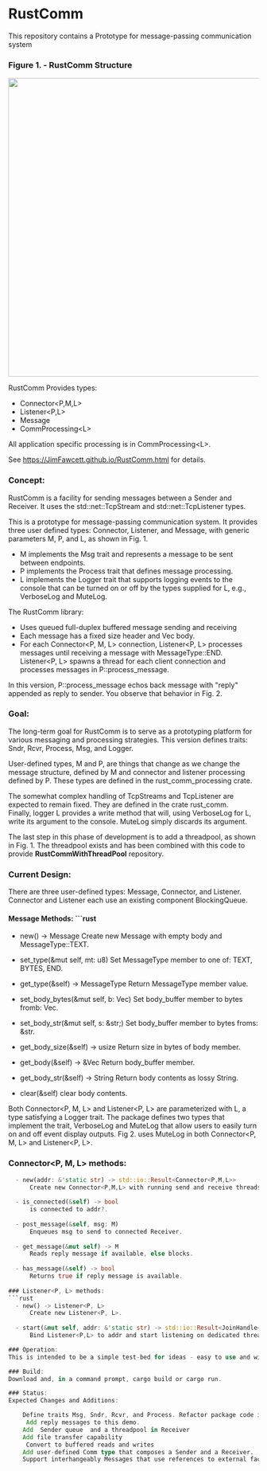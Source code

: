# RustComm

This repository contains a Prototype for message-passing communication system  

### Figure 1. - RustComm Structure
<img src="https://JimFawcett.github.io/Pictures/RustCommConcept.jpg" width="600" />

RustComm Provides types:
- Connector&lt;P,M,L&gt;
- Listener&lt;P,L&gt;
- Message
- CommProcessing&lt;L&gt;

All application specific processing is in CommProcessing&lt;L&gt;.

See https://JimFawcett.github.io/RustComm.html for details.

### Concept:  
RustComm is a facility for sending messages between a Sender and Receiver. It uses the std::net::TcpStream and std::net::TcpListener types.  

This is a prototype for message-passing communication system. It provides three user defined types: Connector, Listener, and Message, with generic parameters M, P, and L, as shown in Fig. 1.  
  - M implements the Msg trait and represents a message to be sent between endpoints. 
  - P implements the Process<M> trait that defines message processing.
  - L implements the Logger trait that supports logging events to the console that can be turned on or off by the types supplied for L, e.g., VerboseLog and MuteLog.
  
The RustComm library:
  - Uses queued full-duplex buffered message sending and receiving
  - Each message has a fixed size header and Vec<u8> body.
  - For each Connector<P, M, L> connection, Listener<P, L> processes messages until receiving a message with MessageType::END. Listener<P, L>
    spawns a thread for each client connection and processes messages in P::process_message.
  
In this version, P::process_message echos back message with "reply" appended as reply to sender. You observe that behavior in Fig. 2.

### Goal:
The long-term goal for RustComm is to serve as a prototyping platform for various messaging and processing strategies. This version defines traits: Sndr<M>, Rcvr<M>, Process<M>, Msg, and Logger.  
  
User-defined types, M and P, are things that change as we change the message structure, defined by M and connector and listener processing defined by P. These types are defined in the rust_comm_processing crate.  

The somewhat complex handling of TcpStreams and TcpListener are expected to remain fixed. They are defined in the crate rust_comm.  
Finally, logger L provides a write method that will, using VerboseLog for L, write its argument to the console. MuteLog simply discards its argument.  

The last step in this phase of development is to add a threadpool, as shown in Fig. 1. The threadpool exists and has been combined with this code to
provide **RustCommWithThreadPool** repository.  

### Current Design:  

There are three user-defined types: Message, Connector, and Listener. Connector and Listener each use an existing component BlockingQueue<Message>.

#### Message Methods: ```rust
  - new() -> Message
      Create new Message with empty body and MessageType::TEXT.  
      
  - set_type(&mut self, mt: u8)
      Set MessageType member to one of: TEXT, BYTES, END.   
      
  - get_type(&self) -> MessageType
      Return MessageType member value.  
      
  - set_body_bytes(&mut self, b: Vec<u8>)
      Set body_buffer member to bytes fromb: Vec<u8>.  
      
  - set_body_str(&mut self, s: &str;)
      Set body_buffer member to bytes froms: &str.  
      
  - get_body_size(&self) -> usize
      Return size in bytes of body member.  
      
  - get_body(&self) -> &Vec<u8>
      Return body_buffer member.  
      
  - get_body_str(&self) -> String
      Return body contents as lossy String.  
      
  - clear(&self)
      clear body contents.

Both Connector<P, M, L> and Listener<P, L> are parameterized with L, a type satisfying a Logger trait. The package defines two types that implement the trait, VerboseLog and MuteLog that allow users to easily turn on and off event display outputs. Fig 2. uses MuteLog in both Connector<P, M, L> and Listener<P, L>.

### Connector<P, M, L> methods:
```rust
  - new(addr: &'static str) -> std::io::Result<Connector<P,M,L>>
      Create new Connector<P,M,L> with running send and receive threads.  
      
  - is_connected(&self) -> bool
      is connected to addr?.  
      
  - post_message(&self, msg: M)
      Enqueues msg to send to connected Receiver. 
      
  - get_message(&mut self) -> M
      Reads reply message if available, else blocks.  
      
  - has_message(&self) -> bool
      Returns true if reply message is available. 
      
### Listener<P, L> methods:
```rust
  - new() -> Listener<P, L>
      Create new Listener<P, L>.  
      
  - start(&mut self, addr: &'static str) -> std::io::Result<JoinHandle<()>>
      Bind Listener<P,L> to addr and start listening on dedicated thread.  

### Operation:
This is intended to be a simple test-bed for ideas - easy to use and with very little setup and configuration.

### Build:
Download and, in a command prompt, cargo build or cargo run.  

### Status:
Expected Changes and Additions:

    Define traits Msg, Sndr, Rcvr, and Process. Refactor package code into Connector<C> and Listener<P>, where C and P implement the traits. The intent is to allow designers to create application specific processing, providing Listeners send and receive methods that are tailored to an application's messages and processing, that simply plug into the RustComm framework.
     Add reply messages to this demo. 
    Add  Sender queue  and a threadpool in Receiver
    Add file transfer capability
     Convert to buffered reads and writes 
    Add user-defined Comm type that composes a Sender and a Receiver.
    Support interhangeably Messages that use references to external facilities for defining message body contents rather than packing into message.

